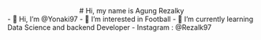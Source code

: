 <div align="center">
# Hi, my name is Agung Rezalky
</div>
- 👋 Hi, I’m @Yonaki97
- 👀 I’m interested in Football
- 🌱 I’m currently learning Data Science and backend Developer 
- Instagram : @Rezalk97

<!---
Yonaki97/Yonaki97 is a ✨ special ✨ repository because its `README.md` (this file) appears on your GitHub profile.
You can click the Preview link to take a look at your changes.
--->
